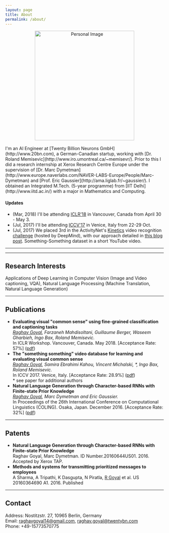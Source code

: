 ```yaml
---
layout: page
title: About
permalink: /about/
---
```


<center>
    <img src="{{ site.url }}/assets/myImg2.jpg" 
    alt="Personal Image"
    align="centre"
    style="width:316px;height:348px;"
    >
</center>
<br/>
I'm an AI Engineer at [Twenty Billion Neurons GmbH](http://www.20bn.com), a German-Canadian startup, working with [Dr. Roland Memisevic](http://www.iro.umontreal.ca/~memisevr/). Prior to this I did a research internship at 
Xerox Research Centre Europe under the supervision of
[Dr. Marc Dymetman](http://www.europe.naverlabs.com/NAVER-LABS-Europe/People/Marc-Dymetman) and [Prof. Eric Gaussier](http://ama.liglab.fr/~gaussier/). I obtained an Integrated M.Tech. 
(5-year programme) from [IIT Delhi](http://www.iitd.ac.in/) with a major in Mathematics and Computing.

#### Updates
<!-- Here is my [resume]({{site.url}}/assets/res2.pdf). -->
  * (Mar, 2018) I'll be attending <a href="https://iclr.cc/Conferences/2018">ICLR'18</a> in Vancouver, Canada from April 30 - May 3.
  * (Jul, 2017) I'll be attending <a href="http://iccv2017.thecvf.com">ICCV'17</a> in Venice, Italy from 22-29 Oct.
  * (Jul, 2017) We placed 3rd in the ActivityNet's <a href="https://deepmind.com/research/open-source/open-source-datasets/kinetics/">Kinetics</a> video recognition <a href="http://activity-net.org/challenges/2017/trimmed.html">challenge</a> (hosted by DeepMind), with our approach detailed in <a href="https://medium.com/twentybn/recognizing-human-actions-in-videos-ed729f9399c8" >this blog post</a>.
Something-Something dataset in a short YouTube video.

---
---

## Research Interests
Applications of Deep Learning in  Computer Vision (Image and Video captioning, VQA), Natural Language Processing (Machine Translation, Natural Language Generation)

---
## Publications

  * **Evaluating visual "common sense" using fine-grained classification and captioning tasks**<br>
    _<u>Raghav Goyal</u>, Farzaneh Mahdisoltani, Guillaume Berger, Waseem Gharbieh, Ingo Bax, Roland Memisevic._
    <br>In ICLR Workshop. Vancouver, Canada. May 2018. [Acceptance Rate: 57%]  ([pdf](https://openreview.net/pdf?id=rkX9Z_kwf))
  * **The "something something" video database for learning and evaluating visual common sense**<br>
    _<u>Raghav Goyal</u>, Samira Ebrahimi Kahou, Vincent Michalski, *, Ingo Bax, Roland Memisevic._
    <br>In ICCV 2017. Venice, Italy. [Acceptance Rate: 28.9%]  ([pdf](https://arxiv.org/abs/1706.04261))
    <br>\* see paper for additional authors
  * **Natural Language Generation through Character-based RNNs with Finite-state Prior Knowledge**<br>
    _<u>Raghav Goyal</u>, Marc Dymetman and Eric Gaussier._ 
    <br> In Proceedings of the 26th International Conference on Computational 
    Linguistics (COLING). Osaka, Japan. December 2016. [Acceptance Rate: 32%]  ([pdf](https://www.aclweb.org/anthology/C/C16/C16-1103.pdf))

---
## Patents
  * **Natural Language Generation through Character-based RNNs with Finite-state Prior Knowledge**<br>
    Raghav Goyal, Marc Dymetman. ID Number.20160644US01. 2016. Accepted by Xerox TAP.
  * **Methods and systems for transmitting prioritized messages to employees**
    <br>A Sharma, A Tripathi, K Dasgupta, N Piratla, <u>R Goyal</u> et al.
    US 20160364690 A1. 2016. Published

---
## Contact
Address: Nostitzstr. 27, 10965 Berlin, Germany<br/>
Email: raghavgoyal14@gmail.com, raghav.goyal@twentybn.com <br/>
Phone: +49-15773570775
